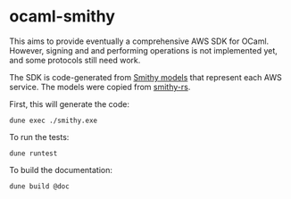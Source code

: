 # ocaml-smithy

This aims to provide eventually a comprehensive AWS SDK for OCaml. However, signing and and performing operations is not implemented yet, and some protocols still need work.

The SDK is code-generated from [Smithy models](https://awslabs.github.io/smithy/) that represent each AWS service. The models were copied from [smithy-rs](https://github.com/smithy-lang/smithy-rs).

First, this will generate the code:
```
dune exec ./smithy.exe
```

To run the tests:
```
dune runtest
```

To build the documentation:
```
dune build @doc
```
